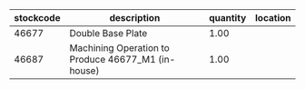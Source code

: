|stockcode|description|quantity|location|
|---------|-----------|--------|--------|
|46677|Double Base Plate|1.00||
|46687|Machining Operation to Produce 46677_M1 (in-house)|1.00||
